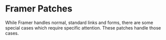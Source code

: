 # Framer Patches

While Framer handles normal, standard links and forms, there are some special cases which require specific attention. These patches handle those cases.